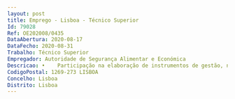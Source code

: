 ```yaml
--- 
layout: post
title: Emprego - Lisboa - Técnico Superior
Id: 79028
Ref: OE202008/0435
DataAbertura: 2020-08-17
DataFecho: 2020-08-31
Trabalho: Técnico Superior
Empregador: Autoridade de Segurança Alimentar e Económica
Descricao: •	Participação na elaboração de instrumentos de gestão, nas várias fases do ciclo de gestão, como sejam o Planeamento estratégico, anual, de prevenção de riscos de corrupção, código de conduta e ética e demais instrumentos de gestão, monitorização, relato e avaliação •	Colaboração na verificação do cumprimento do plano estratégico, das atividades e das decisões, bem como das instruções internas •	Participação na elaboração de estudos e outras solicitações que venham a se revelar necessários com vista à tomada de decisões  •	Realização do diagnóstico de necessidades de formação •	Elaboração de Planos de Formação •	Colaboração na promoção de ações de formação  •	Colaboração na dinamização de Sessões Públicas de Esclarecimento e Informação para entidades externa.
CodigoPostal: 1269-273 LISBOA
Concelho: Lisboa
Distrito: Lisboa
--- 
```

